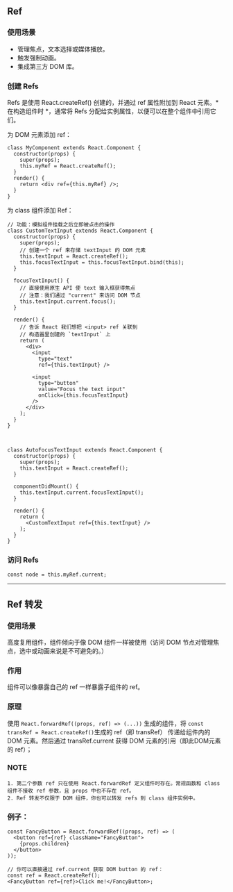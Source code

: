 ## Ref
### 使用场景
- 管理焦点，文本选择或媒体播放。
- 触发强制动画。
- 集成第三方 DOM 库。
### 创建 Refs
Refs 是使用 React.createRef() 创建的，并通过 ref 属性附加到 React 元素。* 在构造组件时 *，通常将 Refs 分配给实例属性，以便可以在整个组件中引用它们。

为 DOM 元素添加 ref：
```
class MyComponent extends React.Component {
  constructor(props) {
    super(props);
    this.myRef = React.createRef();
  }
  render() {
    return <div ref={this.myRef} />;
  }
}
```
为 class 组件添加 Ref：
```
// 功能：模拟组件挂载之后立即被点击的操作
class CustomTextInput extends React.Component {
  constructor(props) {
    super(props);
    // 创建一个 ref 来存储 textInput 的 DOM 元素
    this.textInput = React.createRef();
    this.focusTextInput = this.focusTextInput.bind(this);
  }

  focusTextInput() {
    // 直接使用原生 API 使 text 输入框获得焦点
    // 注意：我们通过 "current" 来访问 DOM 节点
    this.textInput.current.focus();
  }

  render() {
    // 告诉 React 我们想把 <input> ref 关联到
    // 构造器里创建的 `textInput` 上
    return (
      <div>
        <input
          type="text"
          ref={this.textInput} />

        <input
          type="button"
          value="Focus the text input"
          onClick={this.focusTextInput}
        />
      </div>
    );
  }
}



class AutoFocusTextInput extends React.Component {
  constructor(props) {
    super(props);
    this.textInput = React.createRef();
  }

  componentDidMount() {
    this.textInput.current.focusTextInput();
  }

  render() {
    return (
      <CustomTextInput ref={this.textInput} />
    );
  }
}
```
### 访问 Refs
```
const node = this.myRef.current;
```
-----
## Ref 转发
### 使用场景
高度复用组件，组件倾向于像 DOM 组件一样被使用（访问 DOM 节点对管理焦点，选中或动画来说是不可避免的。）
### 作用
组件可以像暴露自己的 ref 一样暴露子组件的 ref。
### 原理
使用 ```React.forwardRef((props, ref) => (...))``` 生成的组件，将 ```const transRef = React.createRef()```生成的 ref（即 transRef） 传递给组件内的 DOM 元素。然后通过 transRef.current 获得 DOM 元素的引用（即此DOM元素的 ref）；

### NOTE
	1. 第二个参数 ref 只在使用 React.forwardRef 定义组件时存在。常规函数和 class 组件不接收 ref 参数，且 props 中也不存在 ref。
	2. Ref 转发不仅限于 DOM 组件，你也可以转发 refs 到 class 组件实例中。

### 例子：
```
const FancyButton = React.forwardRef((props, ref) => (
  <button ref={ref} className="FancyButton">
    {props.children}
  </button>
));

// 你可以直接通过 ref.current 获取 DOM button 的 ref：
const ref = React.createRef();
<FancyButton ref={ref}>Click me!</FancyButton>;
```

